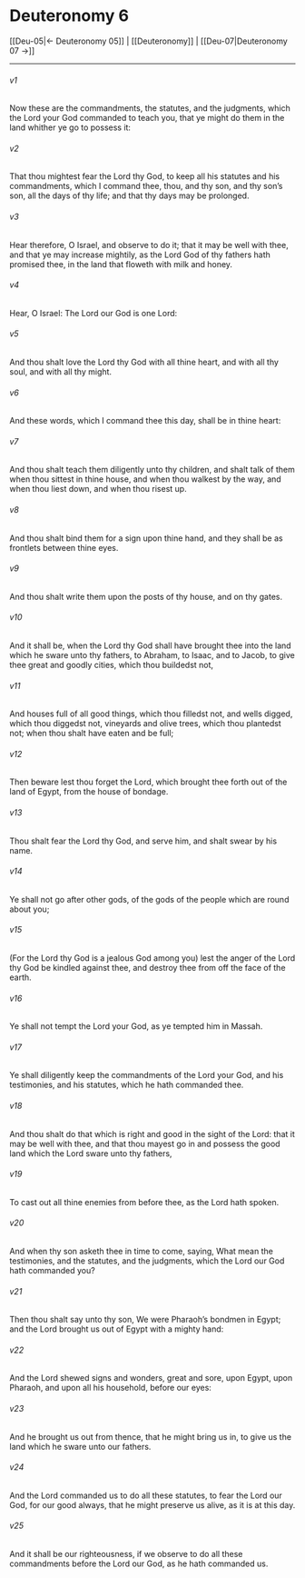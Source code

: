 # Deuteronomy 6

[[Deu-05|← Deuteronomy 05]] | [[Deuteronomy]] | [[Deu-07|Deuteronomy 07 →]]
***

###### v1
Now these are the commandments, the statutes, and the judgments, which the Lord your God commanded to teach you, that ye might do them in the land whither ye go to possess it:
###### v2
That thou mightest fear the Lord thy God, to keep all his statutes and his commandments, which I command thee, thou, and thy son, and thy son’s son, all the days of thy life; and that thy days may be prolonged.
###### v3
Hear therefore, O Israel, and observe to do it; that it may be well with thee, and that ye may increase mightily, as the Lord God of thy fathers hath promised thee, in the land that floweth with milk and honey.
###### v4
Hear, O Israel: The Lord our God is one Lord:
###### v5
And thou shalt love the Lord thy God with all thine heart, and with all thy soul, and with all thy might.
###### v6
And these words, which I command thee this day, shall be in thine heart:
###### v7
And thou shalt teach them diligently unto thy children, and shalt talk of them when thou sittest in thine house, and when thou walkest by the way, and when thou liest down, and when thou risest up.
###### v8
And thou shalt bind them for a sign upon thine hand, and they shall be as frontlets between thine eyes.
###### v9
And thou shalt write them upon the posts of thy house, and on thy gates.
###### v10
And it shall be, when the Lord thy God shall have brought thee into the land which he sware unto thy fathers, to Abraham, to Isaac, and to Jacob, to give thee great and goodly cities, which thou buildedst not,
###### v11
And houses full of all good things, which thou filledst not, and wells digged, which thou diggedst not, vineyards and olive trees, which thou plantedst not; when thou shalt have eaten and be full;
###### v12
Then beware lest thou forget the Lord, which brought thee forth out of the land of Egypt, from the house of bondage.
###### v13
Thou shalt fear the Lord thy God, and serve him, and shalt swear by his name.
###### v14
Ye shall not go after other gods, of the gods of the people which are round about you;
###### v15
(For the Lord thy God is a jealous God among you) lest the anger of the Lord thy God be kindled against thee, and destroy thee from off the face of the earth.
###### v16
Ye shall not tempt the Lord your God, as ye tempted him in Massah.
###### v17
Ye shall diligently keep the commandments of the Lord your God, and his testimonies, and his statutes, which he hath commanded thee.
###### v18
And thou shalt do that which is right and good in the sight of the Lord: that it may be well with thee, and that thou mayest go in and possess the good land which the Lord sware unto thy fathers,
###### v19
To cast out all thine enemies from before thee, as the Lord hath spoken.
###### v20
And when thy son asketh thee in time to come, saying, What mean the testimonies, and the statutes, and the judgments, which the Lord our God hath commanded you?
###### v21
Then thou shalt say unto thy son, We were Pharaoh’s bondmen in Egypt; and the Lord brought us out of Egypt with a mighty hand:
###### v22
And the Lord shewed signs and wonders, great and sore, upon Egypt, upon Pharaoh, and upon all his household, before our eyes:
###### v23
And he brought us out from thence, that he might bring us in, to give us the land which he sware unto our fathers.
###### v24
And the Lord commanded us to do all these statutes, to fear the Lord our God, for our good always, that he might preserve us alive, as it is at this day.
###### v25
And it shall be our righteousness, if we observe to do all these commandments before the Lord our God, as he hath commanded us. 
